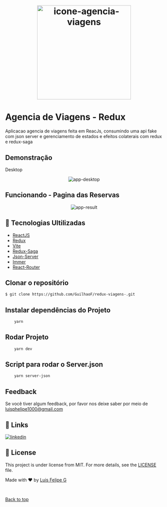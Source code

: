 <h1 align="center" id="top">
  <img alt="icone-agencia-viagens" title="agencia-viagem-logo" width="300px"  src="https://user-images.githubusercontent.com/67026555/222970150-54fbeb6e-2909-4008-a721-a71c744f0860.png" />
</h1>

# Agencia de Viagens - Redux

Aplicacao agencia de viagens feita em ReacJs, consumindo uma api fake com json server e gerenciamento de estados e efeitos colaterais com redux e redux-saga

## Demonstração

Desktop

<p align="center"> 
 <img src="https://user-images.githubusercontent.com/67026555/222967354-abdf54d6-e43e-4b9b-a338-36faeb556bd7.png" alt="app-desktop"/>
</p>

## Funcionando - Pagina das Reservas

<p align="center"> 
 <img src="https://user-images.githubusercontent.com/67026555/222969814-49eb318d-d887-4819-8d88-8e0d2fe288e3.png" alt="app-result"/>
</p>

## 🚀 Tecnologias Ultilizadas

- [ReactJS](https://reactjs.org/)
- [Redux](https://redux.js.org/)
- [Vite](https://vitejs.dev/guide/)
- [Redux-Saga](https://redux-saga.js.org/)
- [Json-Server](https://github.com/typicode/json-server)
- [Immer](https://github.com/immerjs/immer)
- [React-Router](https://reactrouter.com/en/main)

## Clonar o repositório

```bash
$ git clone https://github.com/GuilhaoF/redux-viagens-.git
```

## Instalar dependências do Projeto

```bash
    yarn
```

## Rodar Projeto

```bash
    yarn dev
```

## Script para rodar o Server.json

```bash
    yarn server-json
```

## Feedback

Se você tiver algum feedback, por favor nos deixe saber por meio de luisphelipe1000@gmail.com

## 🔗 Links

[![linkedin](https://img.shields.io/badge/linkedin-0A66C2?style=for-the-badge&logo=linkedin&logoColor=white)](https://www.linkedin.com/in/luis-felipe-silv/)

## :memo: License

This project is under license from MIT. For more details, see the [LICENSE](LICENSE.md) file.

Made with :heart: by <a href="https://github.com/guilhaof" target="_blank">Luis Felipe G</a>

&#xa0;

<a href="#top">Back to top</a>
